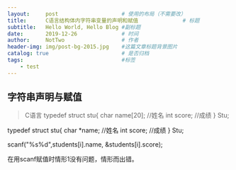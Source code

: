 ```yaml
---
layout:     post                    # 使用的布局（不需要改）
title:      C语言结构体内字符串变量的声明和赋值              # 标题 
subtitle:   Hello World, Hello Blog #副标题
date:       2019-12-26              # 时间
author:     NotTwo                  # 作者
header-img: img/post-bg-2015.jpg    #这篇文章标题背景图片
catalog: true                       # 是否归档
tags:                               #标签
    - test
---
```


## 字符串声明与赋值
> C语言
typedef struct stu{
    char name[20];  //姓名
    int score;  //成绩
} Stu;

typedef struct stu{
    char *name;  //姓名
    int score;  //成绩
} Stu;

scanf("%s%d",students[i].name, &students[i].score);

在用scanf赋值时情形1没有问题，情形而出错。
